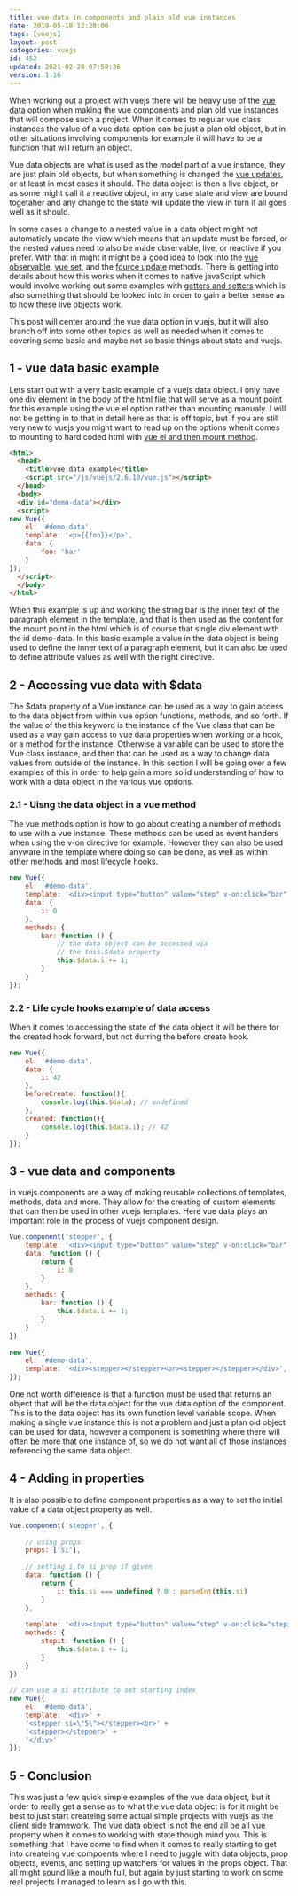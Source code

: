```yaml
---
title: vue data in components and plain old vue instances
date: 2019-05-18 12:28:00
tags: [vuejs]
layout: post
categories: vuejs
id: 452
updated: 2021-02-28 07:59:36
version: 1.16
---
```


When working out a project with vuejs there will be heavy use of the [vue data](https://vuejs.org/v2/api/#data) option when making the vue components and plan old vue instances that will compose such a project. When it comes to regular vue class instances the value of a vue data option can be just a plan old object, but in other situations involving components for example it will have to be a function that will return an object. 

Vue data objects are what is used as the model part of a vue instance, they are just plain old objects, but when something is changed the [vue updates](https://vuejs.org/v2/guide/reactivity.html), or at least in most cases it should. The data object is then a live object, or as some might call it a reactive object, in any case state and view are bound togetaher and any change to the state will update the view in turn if all goes well as it should. 

In some cases a change to a nested value in a data object might not automaticly update the view which means that an update must be forced, or the nested values need to also be made observable, live, or reactive if you prefer. With that in might it might be a good idea to look into the [vue observable](/2020/10/05/vuejs-observable/), [vue set](/2019/05/08/vuejs-set/), and the [fource update](/2019/11/12/vuejs-force-update/) methods. There is getting into details about how this works when it comes to native javaScript which would involve working out some examples with [getters and setters](/2020/10/07/js-javascript-getter/) which is also something that should be looked into in order to gain a better sense as to how these live objects work.

This post will center around the vue data option in vuejs, but it will also branch off into some other topics as well as needed when it comes to covering some basic and maybe not so basic things about state and vuejs.

<!-- more -->

## 1 - vue data basic example

Lets start out with a very basic example of a vuejs data object. I only have one div element in the body of the html file that will serve as a mount point for this example using the vue el option rather than mounting manualy. I will not be getting in to that in detail here as that is off topic, but if you are still very new to vuejs you might want to read up on the options whenit comes to mounting to hard coded html with [vue el and then mount method](/2019/05/06/vuejs-el/).

```html
<html>
  <head>
    <title>vue data example</title>
    <script src="/js/vuejs/2.6.10/vue.js"></script>
  </head>
  <body>
  <div id="demo-data"></div>
  <script>
new Vue({
    el: '#demo-data',
    template: '<p>{{foo}}</p>',
    data: {
        foo: 'bar'
    }
});
  </script>
  </body>
</html>
```

When this example is up and working the string bar is the inner text of the paragraph element in the template, and that is then used as the content for the mount point in the html which is of course that single div element with the id demo-data. In this basic example a value in the data object is being used to define the inner text of a paragraph element, but it can also be used to define attribute values as well with the right directive.

## 2 - Accessing vue data with $data

The $data property of a Vue instance can be used as a way to gain access to the data object from within vue option functions, methods, and so forth. If the value of the this keyword is the instance of the Vue class that can be used as a way gain access to vue data properties when working or a hook, or a method for the instance. Otherwise a variable can be used to store the Vue class instance, and then that can be used as a way to change data values from outside of the instance. In this section I will be going over a few examples of this in order to help gain a more solid understanding of how to work with a data object in the various vue options.

### 2.1 - Uisng the data object in a vue method

The vue methods option is how to go about creating a number of methods to use with a vue instance. These methods can be used as event handers when using the v-on directive for example. However they can also be used anyware in the template where doing so can be done, as well as within other methods and most lifecycle hooks.

```js
new Vue({
    el: '#demo-data',
    template: '<div><input type="button" value="step" v-on:click="bar" ><span> i: {{ i }}</span></div>',
    data: {
        i: 0
    },
    methods: {
        bar: function () {
            // the data object can be accessed via
            // the this.$data property
            this.$data.i += 1;
        }
    }
});
```

### 2.2 - Life cycle hooks example of data access

When it comes to accessing the state of the data object it will be there for the created hook forward, but not durring the before create hook.

```js
new Vue({
    el: '#demo-data',
    data: {
        i: 42
    },
    beforeCreate: function(){
        console.log(this.$data); // undefined
    },
    created: function(){
        console.log(this.$data.i); // 42
    }
});
```

## 3 - vue data and components

in vuejs components are a way of making reusable collections of templates, methods, data and more. They allow for the creating of custom elements that can then be used in other vuejs templates. Here vue data plays an important role in the process of vuejs component design.

```js
Vue.component('stepper', {
    template: '<div><input type="button" value="step" v-on:click="bar" ><span> i: {{ i }}</span><slot></slot></div>',
    data: function () {
        return {
            i: 0
        }
    },
    methods: {
        bar: function () {
            this.$data.i += 1;
        }
    }
})
 
new Vue({
    el: '#demo-data',
    template: '<div><stepper></stepper><br><stepper></stepper></div>',
});
```

One not worth difference is that a function must be used that returns an object that will be the data object for the vue data option of the component. This is to the data object has its own function level variable scope. When making a single vue instance this is not a problem and just a plan old object can be used for data, however a component is something where there will often be more that one instance of, so we do not want all of those instances referencing the same data object.

## 4 - Adding in properties

It is also possible to define component properties as a way to set the initial value of a data object property as well.

```js
Vue.component('stepper', {
 
    // using props
    props: ['si'],
 
    // setting i to si prop if given
    data: function () {
        return {
            i: this.si === undefined ? 0 : parseInt(this.si)
        }
    },
 
    template: '<div><input type="button" value="step" v-on:click="stepit" ><span> {{i}} </span></div>',
    methods: {
        stepit: function () {
            this.$data.i += 1;
        }
    }
})
 
// can use a si attribute to set starting index
new Vue({
    el: '#demo-data',
    template: '<div>' +
    '<stepper si=\"5\"></stepper><br>' +
    '<stepper></stepper>' +
    '</div>'
});
```

## 5 - Conclusion

This was just a few quick simple examples of the vue data object, but it order to really get a sense as to what the vue data object is for it might be best to just start createing some actual simple projects with vuejs as the client side framework. The vue data object is not the end all be all vue property when it comes to working with state though mind you. This is something that I have come to find when it comes to really starting to get into createing vue compoents where I need to juggle with data objects, prop objects, events, and setting up watchers for values in the props object. That all might sound like a mouth full, but again by just starting to work on some real projects I managed to learn as I go with this.

